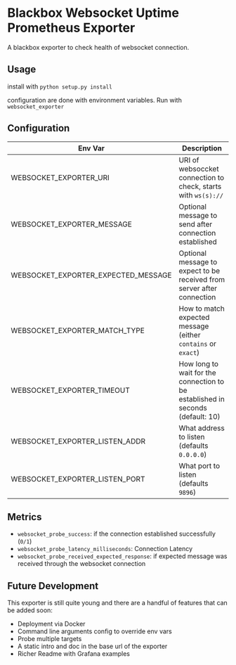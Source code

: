
# Blackbox Websocket Uptime Prometheus Exporter

A blackbox exporter to check health of websocket connection. 

## Usage

install with `python setup.py install`

configuration are done with environment variables. Run with `websocket_exporter`

## Configuration

Env Var     | Description
--------------------|---------------------------
WEBSOCKET_EXPORTER_URI | URI of websoccket connection to check, starts with `ws(s)://`
WEBSOCKET_EXPORTER_MESSAGE | Optional message to send after connection established
WEBSOCKET_EXPORTER_EXPECTED_MESSAGE | Optional message to expect to be received from server after connection
WEBSOCKET_EXPORTER_MATCH_TYPE | How to match expected message (either `contains` or `exact`)
WEBSOCKET_EXPORTER_TIMEOUT | How long to wait for the connection to be established in seconds (default: 10)
WEBSOCKET_EXPORTER_LISTEN_ADDR | What address to listen (defaults `0.0.0.0`)
WEBSOCKET_EXPORTER_LISTEN_PORT | What port to listen (defaults `9896`)


## Metrics

- `websocket_probe_success`: if the connection established successfully (`0/1`)
- `websocket_probe_latency_milliseconds`: Connection Latency
- `websocket_probe_received_expected_response`: if expected message was received through the websocket connection


## Future Development
This exporter is still quite young and there are a handful of features that can be added soon:
- Deployment via Docker
- Command line arguments config to override env vars
- Probe multiple targets
- A static intro and doc in the base url of the exporter
- Richer Readme with Grafana examples  

